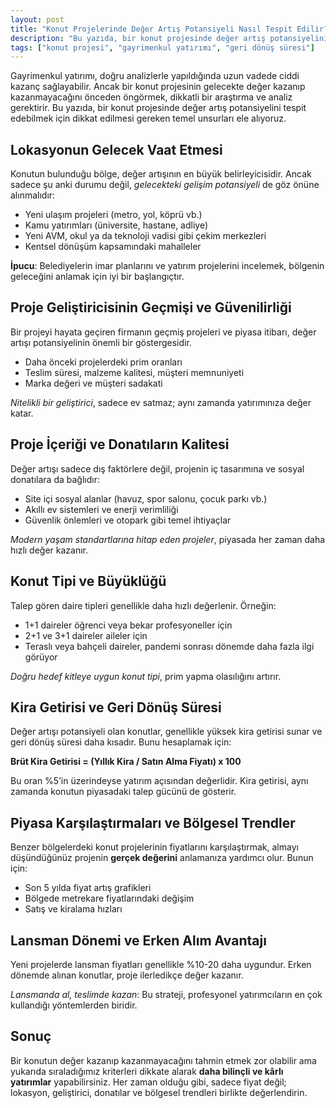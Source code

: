 ```yaml
---
layout: post
title: "Konut Projelerinde Değer Artış Potansiyeli Nasıl Tespit Edilir?"
description: "Bu yazıda, bir konut projesinde değer artış potansiyelini tespit edebilmek için dikkat edilmesi gereken temel unsurları ele alıyoruz."
tags: ["konut projesi", "gayrimenkul yatırımı", "geri dönüş süresi"]
---
```


Gayrimenkul yatırımı, doğru analizlerle yapıldığında uzun vadede ciddi kazanç sağlayabilir. Ancak bir konut projesinin gelecekte değer kazanıp kazanmayacağını önceden öngörmek, dikkatli bir araştırma ve analiz gerektirir. Bu yazıda, bir konut projesinde değer artış potansiyelini tespit edebilmek için dikkat edilmesi gereken temel unsurları ele alıyoruz.

## Lokasyonun Gelecek Vaat Etmesi

Konutun bulunduğu bölge, değer artışının en büyük belirleyicisidir. Ancak sadece şu anki durumu değil, *gelecekteki gelişim potansiyeli* de göz önüne alınmalıdır:

- Yeni ulaşım projeleri (metro, yol, köprü vb.)
- Kamu yatırımları (üniversite, hastane, adliye)
- Yeni AVM, okul ya da teknoloji vadisi gibi çekim merkezleri
- Kentsel dönüşüm kapsamındaki mahalleler

**İpucu**: Belediyelerin imar planlarını ve yatırım projelerini incelemek, bölgenin geleceğini anlamak için iyi bir başlangıçtır.

## Proje Geliştiricisinin Geçmişi ve Güvenilirliği

Bir projeyi hayata geçiren firmanın geçmiş projeleri ve piyasa itibarı, değer artışı potansiyelinin önemli bir göstergesidir.

- Daha önceki projelerdeki prim oranları
- Teslim süresi, malzeme kalitesi, müşteri memnuniyeti
- Marka değeri ve müşteri sadakati

*Nitelikli bir geliştirici*, sadece ev satmaz; aynı zamanda yatırımınıza değer katar.

## Proje İçeriği ve Donatıların Kalitesi

Değer artışı sadece dış faktörlere değil, projenin iç tasarımına ve sosyal donatılara da bağlıdır:

- Site içi sosyal alanlar (havuz, spor salonu, çocuk parkı vb.)
- Akıllı ev sistemleri ve enerji verimliliği
- Güvenlik önlemleri ve otopark gibi temel ihtiyaçlar

*Modern yaşam standartlarına hitap eden projeler*, piyasada her zaman daha hızlı değer kazanır.

## Konut Tipi ve Büyüklüğü

Talep gören daire tipleri genellikle daha hızlı değerlenir. Örneğin:

- 1+1 daireler öğrenci veya bekar profesyoneller için
- 2+1 ve 3+1 daireler aileler için
- Teraslı veya bahçeli daireler, pandemi sonrası dönemde daha fazla ilgi görüyor

*Doğru hedef kitleye uygun konut tipi*, prim yapma olasılığını artırır.

## Kira Getirisi ve Geri Dönüş Süresi

Değer artışı potansiyeli olan konutlar, genellikle yüksek kira getirisi sunar ve geri dönüş süresi daha kısadır. Bunu hesaplamak için:

**Brüt Kira Getirisi = (Yıllık Kira / Satın Alma Fiyatı) x 100**

Bu oran %5’in üzerindeyse yatırım açısından değerlidir. Kira getirisi, aynı zamanda konutun piyasadaki talep gücünü de gösterir.

## Piyasa Karşılaştırmaları ve Bölgesel Trendler

Benzer bölgelerdeki konut projelerinin fiyatlarını karşılaştırmak, almayı düşündüğünüz projenin **gerçek değerini** anlamanıza yardımcı olur. Bunun için:

- Son 5 yılda fiyat artış grafikleri
- Bölgede metrekare fiyatlarındaki değişim
- Satış ve kiralama hızları

## Lansman Dönemi ve Erken Alım Avantajı

Yeni projelerde lansman fiyatları genellikle %10-20 daha uygundur. Erken dönemde alınan konutlar, proje ilerledikçe değer kazanır.

*Lansmanda al, teslimde kazan*: Bu strateji, profesyonel yatırımcıların en çok kullandığı yöntemlerden biridir.

## Sonuç

Bir konutun değer kazanıp kazanmayacağını tahmin etmek zor olabilir ama yukarıda sıraladığımız kriterleri dikkate alarak **daha bilinçli ve kârlı yatırımlar** yapabilirsiniz. Her zaman olduğu gibi, sadece fiyat değil; lokasyon, geliştirici, donatılar ve bölgesel trendleri birlikte değerlendirin.